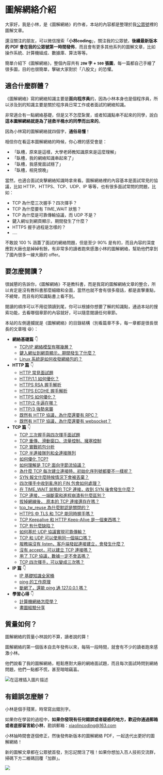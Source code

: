 
# 圖解網絡介紹

大家好，我是小林，是《圖解網絡》的作者，本站的內容都是整理於我[公眾號](https://mp.weixin.qq.com/s/FYH1I8CRsuXDSybSGY_AFA)裡的圖解文章。

還沒關注的朋友，可以微信搜索「**小林coding**」，關注我的公眾號，**後續最新版本的 PDF 會在我的公眾號第一時間發佈**，而且會有更多其他系列的圖解文章，比如操作系統、計算機組成、數據庫、算法等等。

簡單介紹下《圖解網絡》，整個內容共有 **`20W` 字 + `500` 張圖**，每一篇都自己手繪了很多圖，目的也很簡單，擊破大家對於「八股文」的恐懼。

## 適合什麼群體？

《圖解網絡》寫的網絡知識主要是**面向程序員**的，因為小林本身也是個程序員，所以涉及到的知識主要是關於程序員日常工作或者面試的網絡知識。

非常適合有一點網絡基礎，但是又不怎麼紮實，或者知識點串不起來的同學，說白**這本圖解網絡就是為了拯救半桶水的同學而出來的**。

因為小林寫的圖解網絡就四個字，**通俗易懂**！

相信你在看這本圖解網絡的時候，你心裡的感受會是：

- 「臥槽，原來是這樣，大學老師教知識原來是這麼理解」
- 「臥槽，我的網絡知識串起來了」
- 「臥槽，我感覺面試穩了」
- 「臥槽，相見恨晚」

當然，也適合面試突擊網絡知識時拿來看。圖解網絡裡的內容基本是面試常見的協議，比如 HTTP、HTTPS、TCP、UDP、IP 等等，也有很多面試常問的問題，比如：

- TCP 為什麼三次握手？四次揮手？
- TCP 為什麼要有 TIME_WAIT 狀態？
- TCP 為什麼是可靠傳輸協議，而 UDP 不是？
- 鍵入網址到網頁顯示，期間發生了什麼？
- HTTPS 握手過程是怎樣的？
- ….

不敢說 100 % 涵蓋了面試的網絡問題，但是至少 90% 是有的，而且內容的深度應對大廠也是綽綽有餘，有非常多的讀者跑來感激小林的圖解網絡，幫助他們拿到了國內很多一線大廠的 offer。

## 要怎麼閱讀？

很誠懇的告訴你，《圖解網絡》不是教科書，而是我寫的圖解網絡文章的整合，所以肯定是沒有教科書那麼細緻和全面，當然也就不會有很多廢話，都是直擊重點，不繞彎，而且有的知識點書上看不到。

閱讀的順序可以不用從頭讀到尾，你可以根據你想要了解的知識點，通過本站的搜索功能，去看哪個章節的內容就好，可以隨意閱讀任何章節。

本站的左側邊攔就是《圖解網絡》的目錄結構（別看篇章不多，每一章都是很長很長的文章哦 :laughing:）：

- **網絡基礎篇** :point_down:
  - [TCP/IP 網絡模型有哪幾層？](/network/1_base/tcp_ip_model.md) 
  - [鍵入網址到網頁顯示，期間發生了什麼？](/network/1_base/what_happen_url.md) 
  - [Linux 系統是如何收發網絡包的？](/network/1_base/how_os_deal_network_package.md) 
- **HTTP 篇** :point_down:
	- [HTTP 常見面試題](/network/2_http/http_interview.md) 
	- [HTTP/1.1 如何優化？](/network/2_http/http_optimize.md) 
	- [HTTPS RSA 握手解析](/network/2_http/https_rsa.md) 
	- [HTTPS ECDHE 握手解析](/network/2_http/https_ecdhe.md) 
	- [HTTPS 如何優化？](/network/2_http/https_optimize.md) 
	- [HTTP/2 牛逼在哪？](/network/2_http/http2.md) 
	- [HTTP/3 強勢來襲](/network/2_http/http3.md) 
	- [既然有 HTTP 協議，為什麼還要有 RPC？](/network/2_http/http_rpc.md) 
	- [既然有 HTTP 協議，為什麼還要有 websocket？](/network/2_http/http_websocket.md) 
- **TCP 篇** :point_down:
	- [TCP 三次握手與四次揮手面試題](/network/3_tcp/tcp_interview.md) 
	- [TCP 重傳、滑動窗口、流量控制、擁塞控制](/network/3_tcp/tcp_feature.md) 
	- [TCP 實戰抓包分析](/network/3_tcp/tcp_tcpdump.md) 
	- [TCP 半連接隊列和全連接隊列](/network/3_tcp/tcp_queue.md) 
	- [如何優化 TCP?](/network/3_tcp/tcp_optimize.md) 
	- [如何理解是 TCP 面向字節流協議？](/network/3_tcp/tcp_stream.md) 
	- [為什麼 TCP 每次建立連接時，初始化序列號都要不一樣呢？](/network/3_tcp/isn_deff.md) 
	- [SYN 報文什麼時候情況下會被丟棄？](/network/3_tcp/syn_drop.md) 
	- [四次揮手中收到亂序的 FIN 包會如何處理？](/network/3_tcp/out_of_order_fin.md) 
	- [在 TIME_WAIT 狀態的 TCP 連接，收到 SYN 後會發生什麼？](/network/3_tcp/time_wait_recv_syn.md) 
	- [TCP 連接，一端斷電和進程崩潰有什麼區別？](/network/3_tcp/tcp_down_and_crash.md) 
	- [拔掉網線後， 原本的 TCP 連接還存在嗎？](/network/3_tcp/tcp_unplug_the_network_cable.md) 
	- [tcp_tw_reuse 為什麼默認是關閉的？](/network/3_tcp/tcp_tw_reuse_close.md) 
	- [HTTPS 中 TLS 和 TCP 能同時握手嗎？](/network/3_tcp/tcp_tls.md) 
	- [TCP Keepalive 和 HTTP Keep-Alive 是一個東西嗎？](/network/3_tcp/tcp_http_keepalive.md) 
	- [TCP 有什麼缺陷？](/network/3_tcp/tcp_problem.md)
	- [如何基於 UDP 協議實現可靠傳輸？](/network/3_tcp/quic.md)
	- [TCP 和 UDP 可以使用同一個端口嗎？](/network/3_tcp/port.md)
	- [服務端沒有 listen，客戶端發起連接建立，會發生什麼？](/network/3_tcp/tcp_no_listen.md)
	- [沒有 accept，可以建立 TCP 連接嗎？](/network/3_tcp/tcp_no_accpet.md)
	- [用了 TCP 協議，數據一定不會丟嗎？](/network/3_tcp/tcp_drop.md)
	- [TCP 四次揮手，可以變成三次嗎？](/network/3_tcp/tcp_three_fin.md)
- **IP 篇** :point_down:
	- [IP 基礎知識全家桶](/network/4_ip/ip_base.md) 	
	- [ping 的工作原理](/network/4_ip/ping.md) 	
	- [斷網了，還能 ping 通 127.0.0.1 嗎？](/network/4_ip/ping_lo.md)
- **學習心得** :point_down:
	- [計算機網絡怎麼學？](/network/5_learn/learn_network.md) 	
  - [畫圖經驗分享](/network/5_learn/draw.md) 	

## 質量如何？

圖解網絡的質量小林說的不算，讀者說的算！

圖解網絡的第一個版本自去年發佈以來，每隔一段時間，就會有不少的讀者跑來感激小林。

他們說看了我的圖解網絡，輕鬆應對大廠的網絡面試題，而且每次面試時問到網絡問題，他們一點都不慌，甚至暗暗竊喜。

![在這裡插入圖片描述](https://img-blog.csdnimg.cn/160f55b965cf4c42ba160e327178a783.png)

## 有錯誤怎麼辦？

小林是個手殘黨，時常寫出錯別字。

如果你在學習的過程中，**如果你發現有任何錯誤或者疑惑的地方，歡迎你通過郵箱或者底部留言給小林**，勘誤郵箱：xiaolincoding@163.com

小林抽時間會逐個修正，然後發佈新版本的圖解網絡 PDF，一起迭代出更好的圖解網絡！

新的圖解文章都在公眾號首發，別忘記關注了哦！如果你想加入百人技術交流群，掃碼下方二維碼回覆「加群」。

![](https://cdn.xiaolincoding.com/gh/xiaolincoder/ImageHost3@main/其他/公眾號介紹.png)

